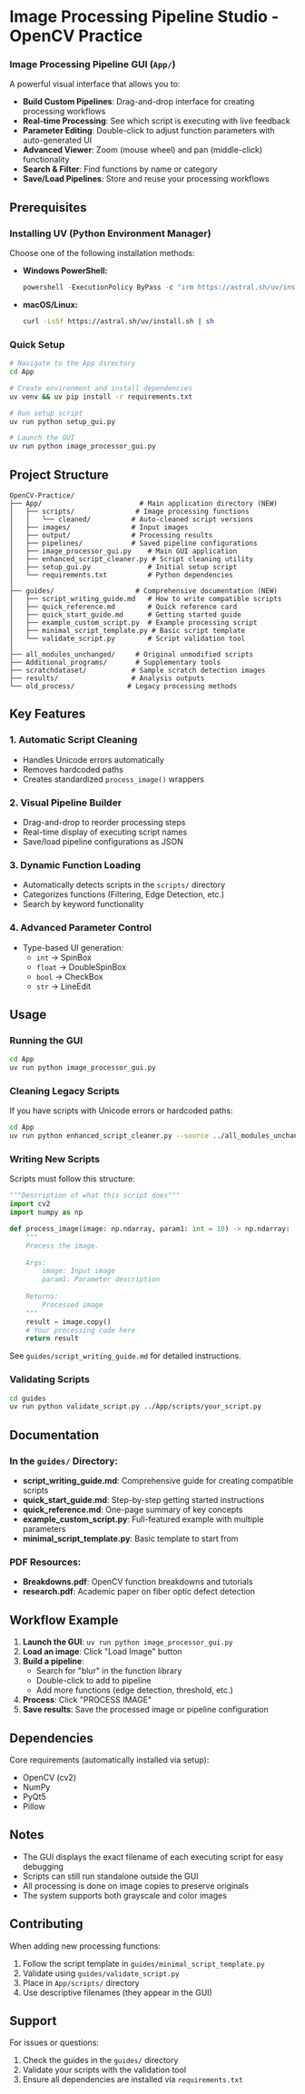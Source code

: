 # Image Processing Pipeline Studio - OpenCV Practice


### Image Processing Pipeline GUI (`App/`)
A powerful visual interface that allows you to:
- **Build Custom Pipelines**: Drag-and-drop interface for creating processing workflows
- **Real-time Processing**: See which script is executing with live feedback
- **Parameter Editing**: Double-click to adjust function parameters with auto-generated UI
- **Advanced Viewer**: Zoom (mouse wheel) and pan (middle-click) functionality
- **Search & Filter**: Find functions by name or category
- **Save/Load Pipelines**: Store and reuse your processing workflows

## Prerequisites

### Installing UV (Python Environment Manager)
Choose one of the following installation methods:

- **Windows PowerShell:**
  ```powershell
  powershell -ExecutionPolicy ByPass -c "irm https://astral.sh/uv/install.ps1 | iex"
  ```
- **macOS/Linux:**
  ```bash
  curl -LsSf https://astral.sh/uv/install.sh | sh
  ```

### Quick Setup
```bash
# Navigate to the App directory
cd App

# Create environment and install dependencies
uv venv && uv pip install -r requirements.txt

# Run setup script
uv run python setup_gui.py

# Launch the GUI
uv run python image_processor_gui.py
```

## Project Structure

```
OpenCV-Practice/
├── App/                        # Main application directory (NEW)
│   ├── scripts/               # Image processing functions
│   │   └── cleaned/          # Auto-cleaned script versions
│   ├── images/               # Input images
│   ├── output/               # Processing results
│   ├── pipelines/            # Saved pipeline configurations
│   ├── image_processor_gui.py    # Main GUI application
│   ├── enhanced_script_cleaner.py # Script cleaning utility
│   ├── setup_gui.py              # Initial setup script
│   └── requirements.txt          # Python dependencies
│
├── guides/                    # Comprehensive documentation (NEW)
│   ├── script_writing_guide.md   # How to write compatible scripts
│   ├── quick_reference.md        # Quick reference card
│   ├── quick_start_guide.md      # Getting started guide
│   ├── example_custom_script.py  # Example processing script
│   ├── minimal_script_template.py # Basic script template
│   └── validate_script.py        # Script validation tool
│
├── all_modules_unchanged/     # Original unmodified scripts
├── Additional_programs/       # Supplementary tools
├── scratchdataset/           # Sample scratch detection images
├── results/                  # Analysis outputs
└── old_process/             # Legacy processing methods
```

## Key Features

### 1. **Automatic Script Cleaning**
- Handles Unicode errors automatically
- Removes hardcoded paths
- Creates standardized `process_image()` wrappers

### 2. **Visual Pipeline Builder**
- Drag-and-drop to reorder processing steps
- Real-time display of executing script names
- Save/load pipeline configurations as JSON

### 3. **Dynamic Function Loading**
- Automatically detects scripts in the `scripts/` directory
- Categorizes functions (Filtering, Edge Detection, etc.)
- Search by keyword functionality

### 4. **Advanced Parameter Control**
- Type-based UI generation:
  - `int` → SpinBox
  - `float` → DoubleSpinBox
  - `bool` → CheckBox
  - `str` → LineEdit

## Usage

### Running the GUI
```bash
cd App
uv run python image_processor_gui.py
```

### Cleaning Legacy Scripts
If you have scripts with Unicode errors or hardcoded paths:
```bash
cd App
uv run python enhanced_script_cleaner.py --source ../all_modules_unchanged --output scripts
```

### Writing New Scripts
Scripts must follow this structure:
```python
"""Description of what this script does"""
import cv2
import numpy as np

def process_image(image: np.ndarray, param1: int = 10) -> np.ndarray:
    """
    Process the image.
    
    Args:
        image: Input image
        param1: Parameter description
        
    Returns:
        Processed image
    """
    result = image.copy()
    # Your processing code here
    return result
```

See `guides/script_writing_guide.md` for detailed instructions.

### Validating Scripts
```bash
cd guides
uv run python validate_script.py ../App/scripts/your_script.py
```

## Documentation

### In the `guides/` Directory:
- **script_writing_guide.md**: Comprehensive guide for creating compatible scripts
- **quick_start_guide.md**: Step-by-step getting started instructions
- **quick_reference.md**: One-page summary of key concepts
- **example_custom_script.py**: Full-featured example with multiple parameters
- **minimal_script_template.py**: Basic template to start from

### PDF Resources:
- **Breakdowns.pdf**: OpenCV function breakdowns and tutorials
- **research.pdf**: Academic paper on fiber optic defect detection

## Workflow Example

1. **Launch the GUI**: `uv run python image_processor_gui.py`
2. **Load an image**: Click "Load Image" button
3. **Build a pipeline**:
   - Search for "blur" in the function library
   - Double-click to add to pipeline
   - Add more functions (edge detection, threshold, etc.)
4. **Process**: Click "PROCESS IMAGE"
5. **Save results**: Save the processed image or pipeline configuration

## Dependencies

Core requirements (automatically installed via setup):
- OpenCV (cv2)
- NumPy
- PyQt5
- Pillow

## Notes

- The GUI displays the exact filename of each executing script for easy debugging
- Scripts can still run standalone outside the GUI
- All processing is done on image copies to preserve originals
- The system supports both grayscale and color images

## Contributing

When adding new processing functions:
1. Follow the script template in `guides/minimal_script_template.py`
2. Validate using `guides/validate_script.py`
3. Place in `App/scripts/` directory
4. Use descriptive filenames (they appear in the GUI)

## Support

For issues or questions:
1. Check the guides in the `guides/` directory
2. Validate your scripts with the validation tool
3. Ensure all dependencies are installed via `requirements.txt`